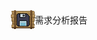 <div class="placeholder-font">
    <img src="../img/icon_dark.png" alt="icon_dark">
    <span>需求分析报告</span>
</div>

<style>
    .placeholder-font{
       text-align: center;
display: flex;
justify-content: center;
align-items: center
    }
</style>
